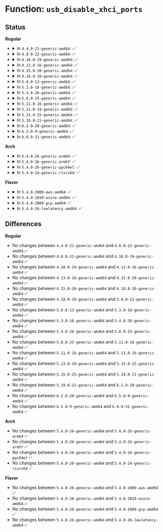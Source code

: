 # Function: <code>usb_disable_xhci_ports</code>

## Status
<b>Regular</b>
<ul>
<li>
<details>
<summary>In <code>4.4.0-21-generic-amd64</code>: ✅</summary>

```c
void usb_disable_xhci_ports(struct pci_dev * xhci_pdev)
```

```json
{
  "name": "usb_disable_xhci_ports",
  "collision_type": "Unique Global",
  "inline_type": "No",
  "funcs": [
    {
      "addr": 18446744071585334176,
      "name": "usb_disable_xhci_ports",
      "external": true,
      "loc": "drivers/usb/host/pci-quirks.c:952",
      "file": "drivers/usb/host/pci-quirks.c",
      "inline": "seen, unknown",
      "caller_inline": [],
      "caller_func": [
        "drivers/usb/host/xhci.c:xhci_shutdown"
      ]
    }
  ],
  "symbols": [
    {
      "addr": 18446744071585334176,
      "name": "usb_disable_xhci_ports",
      "section": ".text",
      "bind": "STB_GLOBAL",
      "size": 54
    }
  ]
}
```
</details>
</li>
<li>
<details>
<summary>In <code>4.8.0-22-generic-amd64</code>: ✅</summary>

```c
void usb_disable_xhci_ports(struct pci_dev * xhci_pdev)
```

```json
{
  "name": "usb_disable_xhci_ports",
  "collision_type": "Unique Global",
  "inline_type": "No",
  "funcs": [
    {
      "addr": 18446744071585730560,
      "name": "usb_disable_xhci_ports",
      "external": true,
      "loc": "drivers/usb/host/pci-quirks.c:952",
      "file": "drivers/usb/host/pci-quirks.c",
      "inline": "seen, unknown",
      "caller_inline": [],
      "caller_func": [
        "drivers/usb/host/xhci.c:xhci_shutdown"
      ]
    }
  ],
  "symbols": [
    {
      "addr": 18446744071585730560,
      "name": "usb_disable_xhci_ports",
      "section": ".text",
      "bind": "STB_GLOBAL",
      "size": 54
    }
  ]
}
```
</details>
</li>
<li>
<details>
<summary>In <code>4.10.0-19-generic-amd64</code>: ✅</summary>

```c
void usb_disable_xhci_ports(struct pci_dev * xhci_pdev)
```

```json
{
  "name": "usb_disable_xhci_ports",
  "collision_type": "Unique Global",
  "inline_type": "No",
  "funcs": [
    {
      "addr": 18446744071585919152,
      "name": "usb_disable_xhci_ports",
      "external": true,
      "loc": "drivers/usb/host/pci-quirks.c:951",
      "file": "drivers/usb/host/pci-quirks.c",
      "inline": "seen, unknown",
      "caller_inline": [],
      "caller_func": [
        "drivers/usb/host/xhci.c:xhci_shutdown"
      ]
    }
  ],
  "symbols": [
    {
      "addr": 18446744071585919152,
      "name": "usb_disable_xhci_ports",
      "section": ".text",
      "bind": "STB_GLOBAL",
      "size": 54
    }
  ]
}
```
</details>
</li>
<li>
<details>
<summary>In <code>4.13.0-16-generic-amd64</code>: ✅</summary>

```c
void usb_disable_xhci_ports(struct pci_dev * xhci_pdev)
```

```json
{
  "name": "usb_disable_xhci_ports",
  "collision_type": "Unique Global",
  "inline_type": "No",
  "funcs": [
    {
      "addr": 18446744071586003312,
      "name": "usb_disable_xhci_ports",
      "external": true,
      "loc": "drivers/usb/host/pci-quirks.c:1013",
      "file": "drivers/usb/host/pci-quirks.c",
      "inline": "seen, unknown",
      "caller_inline": [],
      "caller_func": [
        "drivers/usb/host/xhci.c:xhci_shutdown"
      ]
    }
  ],
  "symbols": [
    {
      "addr": 18446744071586003312,
      "name": "usb_disable_xhci_ports",
      "section": ".text",
      "bind": "STB_GLOBAL",
      "size": 43
    }
  ]
}
```
</details>
</li>
<li>
<details>
<summary>In <code>4.15.0-20-generic-amd64</code>: ✅</summary>

```c
void usb_disable_xhci_ports(struct pci_dev * xhci_pdev)
```

```json
{
  "name": "usb_disable_xhci_ports",
  "collision_type": "Unique Global",
  "inline_type": "No",
  "funcs": [
    {
      "addr": 18446744071586447456,
      "name": "usb_disable_xhci_ports",
      "external": true,
      "loc": "drivers/usb/host/pci-quirks.c:1014",
      "file": "drivers/usb/host/pci-quirks.c",
      "inline": "seen, unknown",
      "caller_inline": [],
      "caller_func": [
        "drivers/usb/host/xhci.c:xhci_shutdown"
      ]
    }
  ],
  "symbols": [
    {
      "addr": 18446744071586447456,
      "name": "usb_disable_xhci_ports",
      "section": ".text",
      "bind": "STB_GLOBAL",
      "size": 43
    }
  ]
}
```
</details>
</li>
<li>
<details>
<summary>In <code>4.18.0-10-generic-amd64</code>: ✅</summary>

```c
void usb_disable_xhci_ports(struct pci_dev * xhci_pdev)
```

```json
{
  "name": "usb_disable_xhci_ports",
  "collision_type": "Unique Global",
  "inline_type": "No",
  "funcs": [
    {
      "addr": 18446744071586712096,
      "name": "usb_disable_xhci_ports",
      "external": true,
      "loc": "drivers/usb/host/pci-quirks.c:1123",
      "file": "drivers/usb/host/pci-quirks.c",
      "inline": "seen, unknown",
      "caller_inline": [],
      "caller_func": [
        "drivers/usb/host/xhci.c:xhci_shutdown"
      ]
    }
  ],
  "symbols": [
    {
      "addr": 18446744071586712096,
      "name": "usb_disable_xhci_ports",
      "section": ".text",
      "bind": "STB_GLOBAL",
      "size": 43
    }
  ]
}
```
</details>
</li>
<li>
<details>
<summary>In <code>5.0.0-13-generic-amd64</code>: ✅</summary>

```c
void usb_disable_xhci_ports(struct pci_dev * xhci_pdev)
```

```json
{
  "name": "usb_disable_xhci_ports",
  "collision_type": "Unique Global",
  "inline_type": "No",
  "funcs": [
    {
      "addr": 18446744071586869824,
      "name": "usb_disable_xhci_ports",
      "external": true,
      "loc": "drivers/usb/host/pci-quirks.c:1117",
      "file": "drivers/usb/host/pci-quirks.c",
      "inline": "seen, unknown",
      "caller_inline": [],
      "caller_func": [
        "drivers/usb/host/xhci.c:xhci_shutdown"
      ]
    }
  ],
  "symbols": [
    {
      "addr": 18446744071586869824,
      "name": "usb_disable_xhci_ports",
      "section": ".text",
      "bind": "STB_GLOBAL",
      "size": 43
    }
  ]
}
```
</details>
</li>
<li>
<details>
<summary>In <code>5.3.0-18-generic-amd64</code>: ✅</summary>

```c
void usb_disable_xhci_ports(struct pci_dev * xhci_pdev)
```

```json
{
  "name": "usb_disable_xhci_ports",
  "collision_type": "Unique Global",
  "inline_type": "No",
  "funcs": [
    {
      "addr": 18446744071587128400,
      "name": "usb_disable_xhci_ports",
      "external": true,
      "loc": "drivers/usb/host/pci-quirks.c:1126",
      "file": "drivers/usb/host/pci-quirks.c",
      "inline": "seen, unknown",
      "caller_inline": [],
      "caller_func": [
        "drivers/usb/host/xhci.c:xhci_shutdown"
      ]
    }
  ],
  "symbols": [
    {
      "addr": 18446744071587128400,
      "name": "usb_disable_xhci_ports",
      "section": ".text",
      "bind": "STB_GLOBAL",
      "size": 45
    }
  ]
}
```
</details>
</li>
<li>
<details>
<summary>In <code>5.4.0-26-generic-amd64</code>: ✅</summary>

```c
void usb_disable_xhci_ports(struct pci_dev * xhci_pdev)
```

```json
{
  "name": "usb_disable_xhci_ports",
  "collision_type": "Unique Global",
  "inline_type": "No",
  "funcs": [
    {
      "addr": 18446744071587328784,
      "name": "usb_disable_xhci_ports",
      "external": true,
      "loc": "drivers/usb/host/pci-quirks.c:1126",
      "file": "drivers/usb/host/pci-quirks.c",
      "inline": "seen, unknown",
      "caller_inline": [],
      "caller_func": [
        "drivers/usb/host/xhci.c:xhci_shutdown"
      ]
    }
  ],
  "symbols": [
    {
      "addr": 18446744071587328784,
      "name": "usb_disable_xhci_ports",
      "section": ".text",
      "bind": "STB_GLOBAL",
      "size": 45
    }
  ]
}
```
</details>
</li>
<li>
<details>
<summary>In <code>5.8.0-25-generic-amd64</code>: ✅</summary>

```c
void usb_disable_xhci_ports(struct pci_dev * xhci_pdev)
```

```json
{
  "name": "usb_disable_xhci_ports",
  "collision_type": "Unique Global",
  "inline_type": "No",
  "funcs": [
    {
      "addr": 18446744071588184976,
      "name": "usb_disable_xhci_ports",
      "external": true,
      "loc": "drivers/usb/host/pci-quirks.c:1129",
      "file": "drivers/usb/host/pci-quirks.c",
      "inline": "seen, unknown",
      "caller_inline": [],
      "caller_func": [
        "drivers/usb/host/xhci.c:xhci_shutdown"
      ]
    }
  ],
  "symbols": [
    {
      "addr": 18446744071588184976,
      "name": "usb_disable_xhci_ports",
      "section": ".text",
      "bind": "STB_GLOBAL",
      "size": 47
    }
  ]
}
```
</details>
</li>
<li>
<details>
<summary>In <code>5.11.0-16-generic-amd64</code>: ✅</summary>

```c
void usb_disable_xhci_ports(struct pci_dev * xhci_pdev)
```

```json
{
  "name": "usb_disable_xhci_ports",
  "collision_type": "Unique Global",
  "inline_type": "No",
  "funcs": [
    {
      "addr": 18446744071588221808,
      "name": "usb_disable_xhci_ports",
      "external": true,
      "loc": "drivers/usb/host/pci-quirks.c:1124",
      "file": "drivers/usb/host/pci-quirks.c",
      "inline": "seen, unknown",
      "caller_inline": [],
      "caller_func": [
        "drivers/usb/host/xhci.c:xhci_shutdown"
      ]
    }
  ],
  "symbols": [
    {
      "addr": 18446744071588221808,
      "name": "usb_disable_xhci_ports",
      "section": ".text",
      "bind": "STB_GLOBAL",
      "size": 47
    }
  ]
}
```
</details>
</li>
<li>
<details>
<summary>In <code>5.13.0-19-generic-amd64</code>: ✅</summary>

```c
void usb_disable_xhci_ports(struct pci_dev * xhci_pdev)
```

```json
{
  "name": "usb_disable_xhci_ports",
  "collision_type": "Unique Global",
  "inline_type": "No",
  "funcs": [
    {
      "addr": 18446744071588105072,
      "name": "usb_disable_xhci_ports",
      "external": true,
      "loc": "drivers/usb/host/pci-quirks.c:1124",
      "file": "drivers/usb/host/pci-quirks.c",
      "inline": "seen, unknown",
      "caller_inline": [],
      "caller_func": [
        "drivers/usb/host/xhci.c:xhci_shutdown"
      ]
    }
  ],
  "symbols": [
    {
      "addr": 18446744071588105072,
      "name": "usb_disable_xhci_ports",
      "section": ".text",
      "bind": "STB_GLOBAL",
      "size": 47
    }
  ]
}
```
</details>
</li>
<li>
<details>
<summary>In <code>5.15.0-25-generic-amd64</code>: ✅</summary>

```c
void usb_disable_xhci_ports(struct pci_dev * xhci_pdev)
```

```json
{
  "name": "usb_disable_xhci_ports",
  "collision_type": "Unique Global",
  "inline_type": "No",
  "funcs": [
    {
      "addr": 18446744071588738112,
      "name": "usb_disable_xhci_ports",
      "external": true,
      "loc": "drivers/usb/host/pci-quirks.c:1124",
      "file": "drivers/usb/host/pci-quirks.c",
      "inline": "seen, unknown",
      "caller_inline": [],
      "caller_func": [
        "drivers/usb/host/xhci.c:xhci_shutdown"
      ]
    }
  ],
  "symbols": [
    {
      "addr": 18446744071588738112,
      "name": "usb_disable_xhci_ports",
      "section": ".text",
      "bind": "STB_GLOBAL",
      "size": 47
    }
  ]
}
```
</details>
</li>
<li>
<details>
<summary>In <code>5.19.0-21-generic-amd64</code>: ✅</summary>

```c
void usb_disable_xhci_ports(struct pci_dev * xhci_pdev)
```

```json
{
  "name": "usb_disable_xhci_ports",
  "collision_type": "Unique Global",
  "inline_type": "No",
  "funcs": [
    {
      "addr": 18446744071590156560,
      "name": "usb_disable_xhci_ports",
      "external": true,
      "loc": "drivers/usb/host/pci-quirks.c:1124",
      "file": "drivers/usb/host/pci-quirks.c",
      "inline": "seen, unknown",
      "caller_inline": [],
      "caller_func": [
        "drivers/usb/host/xhci.c:xhci_shutdown"
      ]
    }
  ],
  "symbols": [
    {
      "addr": 18446744071590156560,
      "name": "usb_disable_xhci_ports",
      "section": ".text",
      "bind": "STB_GLOBAL",
      "size": 58
    }
  ]
}
```
</details>
</li>
<li>
<details>
<summary>In <code>6.2.0-20-generic-amd64</code>: ✅</summary>

```c
void usb_disable_xhci_ports(struct pci_dev * xhci_pdev)
```

```json
{
  "name": "usb_disable_xhci_ports",
  "collision_type": "Unique Global",
  "inline_type": "No",
  "funcs": [
    {
      "addr": 18446744071591771520,
      "name": "usb_disable_xhci_ports",
      "external": true,
      "loc": "drivers/usb/host/pci-quirks.c:1124",
      "file": "drivers/usb/host/pci-quirks.c",
      "inline": "seen, unknown",
      "caller_inline": [],
      "caller_func": [
        "drivers/usb/host/xhci.c:xhci_shutdown"
      ]
    }
  ],
  "symbols": [
    {
      "addr": 18446744071591771520,
      "name": "usb_disable_xhci_ports",
      "section": ".text",
      "bind": "STB_GLOBAL",
      "size": 58
    }
  ]
}
```
</details>
</li>
<li>
<details>
<summary>In <code>6.5.0-9-generic-amd64</code>: ✅</summary>

```c
void usb_disable_xhci_ports(struct pci_dev * xhci_pdev)
```

```json
{
  "name": "usb_disable_xhci_ports",
  "collision_type": "Unique Global",
  "inline_type": "No",
  "funcs": [
    {
      "addr": 18446744071592194672,
      "name": "usb_disable_xhci_ports",
      "external": true,
      "loc": "drivers/usb/host/pci-quirks.c:1122",
      "file": "drivers/usb/host/pci-quirks.c",
      "inline": "seen, unknown",
      "caller_inline": [],
      "caller_func": [
        "drivers/usb/host/xhci.c:xhci_shutdown"
      ]
    }
  ],
  "symbols": [
    {
      "addr": 18446744071592194672,
      "name": "usb_disable_xhci_ports",
      "section": ".text",
      "bind": "STB_GLOBAL",
      "size": 58
    }
  ]
}
```
</details>
</li>
<li>
<details>
<summary>In <code>6.8.0-31-generic-amd64</code>: ✅</summary>

```c
void usb_disable_xhci_ports(struct pci_dev * xhci_pdev)
```

```json
{
  "name": "usb_disable_xhci_ports",
  "collision_type": "Unique Global",
  "inline_type": "No",
  "funcs": [
    {
      "addr": 18446744071592935392,
      "name": "usb_disable_xhci_ports",
      "external": true,
      "loc": "drivers/usb/host/pci-quirks.c:1134",
      "file": "drivers/usb/host/pci-quirks.c",
      "inline": "seen, unknown",
      "caller_inline": [],
      "caller_func": [
        "drivers/usb/host/xhci.c:xhci_shutdown"
      ]
    }
  ],
  "symbols": [
    {
      "addr": 18446744071592935392,
      "name": "usb_disable_xhci_ports",
      "section": ".text",
      "bind": "STB_GLOBAL",
      "size": 58
    }
  ]
}
```
</details>
</li>
</ul>
<b>Arch</b>
<ul>
<li>
<details>
<summary>In <code>5.4.0-26-generic-arm64</code>: ✅</summary>

```c
void usb_disable_xhci_ports(struct pci_dev * xhci_pdev)
```

```json
{
  "name": "usb_disable_xhci_ports",
  "collision_type": "Unique Global",
  "inline_type": "No",
  "funcs": [
    {
      "addr": 18446603336500443904,
      "name": "usb_disable_xhci_ports",
      "external": true,
      "loc": "drivers/usb/host/pci-quirks.c:1126",
      "file": "drivers/usb/host/pci-quirks.c",
      "inline": "seen, unknown",
      "caller_inline": [],
      "caller_func": [
        "drivers/usb/host/xhci.c:xhci_shutdown"
      ]
    }
  ],
  "symbols": [
    {
      "addr": 18446603336500443904,
      "name": "usb_disable_xhci_ports",
      "section": ".text",
      "bind": "STB_GLOBAL",
      "size": 68
    }
  ]
}
```
</details>
</li>
<li>
<details>
<summary>In <code>5.4.0-26-generic-armhf</code>: ✅</summary>

```c
void usb_disable_xhci_ports(struct pci_dev * xhci_pdev)
```

```json
{
  "name": "usb_disable_xhci_ports",
  "collision_type": "Unique Global",
  "inline_type": "No",
  "funcs": [
    {
      "addr": 3232900616,
      "name": "usb_disable_xhci_ports",
      "external": true,
      "loc": "drivers/usb/host/pci-quirks.c:1126",
      "file": "drivers/usb/host/pci-quirks.c",
      "inline": "seen, unknown",
      "caller_inline": [],
      "caller_func": [
        "drivers/usb/host/xhci.c:xhci_shutdown"
      ]
    }
  ],
  "symbols": [
    {
      "addr": 3232900616,
      "name": "usb_disable_xhci_ports",
      "section": ".text",
      "bind": "STB_GLOBAL",
      "size": 56
    }
  ]
}
```
</details>
</li>
<li>
<details>
<summary>In <code>5.4.0-26-generic-ppc64el</code>: ✅</summary>

```c
void usb_disable_xhci_ports(struct pci_dev * xhci_pdev)
```

```json
{
  "name": "usb_disable_xhci_ports",
  "collision_type": "Unique Global",
  "inline_type": "No",
  "funcs": [
    {
      "addr": 13835058055293796656,
      "name": "usb_disable_xhci_ports",
      "external": true,
      "loc": "drivers/usb/host/pci-quirks.c:1126",
      "file": "drivers/usb/host/pci-quirks.c",
      "inline": "seen, unknown",
      "caller_inline": [],
      "caller_func": [
        "drivers/usb/host/xhci.c:xhci_shutdown"
      ]
    }
  ],
  "symbols": [
    {
      "addr": 13835058055293796656,
      "name": "usb_disable_xhci_ports",
      "section": ".text",
      "bind": "STB_GLOBAL",
      "size": 92
    }
  ]
}
```
</details>
</li>
<li>
<details>
<summary>In <code>5.4.0-24-generic-riscv64</code>: ✅</summary>

```c
void usb_disable_xhci_ports(struct pci_dev * xhci_pdev)
```

```json
{
  "name": "usb_disable_xhci_ports",
  "collision_type": "Unique Global",
  "inline_type": "No",
  "funcs": [
    {
      "addr": 18446743936277335124,
      "name": "usb_disable_xhci_ports",
      "external": true,
      "loc": "drivers/usb/host/pci-quirks.c:1126",
      "file": "drivers/usb/host/pci-quirks.c",
      "inline": "seen, unknown",
      "caller_inline": [],
      "caller_func": [
        "drivers/usb/host/xhci.c:xhci_shutdown"
      ]
    }
  ],
  "symbols": [
    {
      "addr": 18446743936277335124,
      "name": "usb_disable_xhci_ports",
      "section": ".text",
      "bind": "STB_GLOBAL",
      "size": 64
    }
  ]
}
```
</details>
</li>
</ul>
<b>Flavor</b>
<ul>
<li>
<details>
<summary>In <code>5.4.0-1009-aws-amd64</code>: ✅</summary>

```c
void usb_disable_xhci_ports(struct pci_dev * xhci_pdev)
```

```json
{
  "name": "usb_disable_xhci_ports",
  "collision_type": "Unique Global",
  "inline_type": "No",
  "funcs": [
    {
      "addr": 18446744071587034864,
      "name": "usb_disable_xhci_ports",
      "external": true,
      "loc": "drivers/usb/host/pci-quirks.c:1126",
      "file": "drivers/usb/host/pci-quirks.c",
      "inline": "seen, unknown",
      "caller_inline": [],
      "caller_func": [
        "drivers/usb/host/xhci.c:xhci_shutdown"
      ]
    }
  ],
  "symbols": [
    {
      "addr": 18446744071587034864,
      "name": "usb_disable_xhci_ports",
      "section": ".text",
      "bind": "STB_GLOBAL",
      "size": 45
    }
  ]
}
```
</details>
</li>
<li>
<details>
<summary>In <code>5.4.0-1010-azure-amd64</code>: ✅</summary>

```c
void usb_disable_xhci_ports(struct pci_dev * xhci_pdev)
```

```json
{
  "name": "usb_disable_xhci_ports",
  "collision_type": "Unique Global",
  "inline_type": "No",
  "funcs": [
    {
      "addr": 18446744071586895392,
      "name": "usb_disable_xhci_ports",
      "external": true,
      "loc": "drivers/usb/host/pci-quirks.c:1126",
      "file": "drivers/usb/host/pci-quirks.c",
      "inline": "seen, unknown",
      "caller_inline": [],
      "caller_func": [
        "drivers/usb/host/xhci.c:xhci_shutdown"
      ]
    }
  ],
  "symbols": [
    {
      "addr": 18446744071586895392,
      "name": "usb_disable_xhci_ports",
      "section": ".text",
      "bind": "STB_GLOBAL",
      "size": 45
    }
  ]
}
```
</details>
</li>
<li>
<details>
<summary>In <code>5.4.0-1009-gcp-amd64</code>: ✅</summary>

```c
void usb_disable_xhci_ports(struct pci_dev * xhci_pdev)
```

```json
{
  "name": "usb_disable_xhci_ports",
  "collision_type": "Unique Global",
  "inline_type": "No",
  "funcs": [
    {
      "addr": 18446744071587283344,
      "name": "usb_disable_xhci_ports",
      "external": true,
      "loc": "drivers/usb/host/pci-quirks.c:1126",
      "file": "drivers/usb/host/pci-quirks.c",
      "inline": "seen, unknown",
      "caller_inline": [],
      "caller_func": [
        "drivers/usb/host/xhci.c:xhci_shutdown"
      ]
    }
  ],
  "symbols": [
    {
      "addr": 18446744071587283344,
      "name": "usb_disable_xhci_ports",
      "section": ".text",
      "bind": "STB_GLOBAL",
      "size": 45
    }
  ]
}
```
</details>
</li>
<li>
<details>
<summary>In <code>5.4.0-26-lowlatency-amd64</code>: ✅</summary>

```c
void usb_disable_xhci_ports(struct pci_dev * xhci_pdev)
```

```json
{
  "name": "usb_disable_xhci_ports",
  "collision_type": "Unique Global",
  "inline_type": "No",
  "funcs": [
    {
      "addr": 18446744071587390112,
      "name": "usb_disable_xhci_ports",
      "external": true,
      "loc": "drivers/usb/host/pci-quirks.c:1126",
      "file": "drivers/usb/host/pci-quirks.c",
      "inline": "seen, unknown",
      "caller_inline": [],
      "caller_func": [
        "drivers/usb/host/xhci.c:xhci_shutdown"
      ]
    }
  ],
  "symbols": [
    {
      "addr": 18446744071587390112,
      "name": "usb_disable_xhci_ports",
      "section": ".text",
      "bind": "STB_GLOBAL",
      "size": 45
    }
  ]
}
```
</details>
</li>
</ul>

## Differences
<b>Regular</b>
<ul>
<li>
No changes between <code>4.4.0-21-generic-amd64</code> and <code>4.8.0-22-generic-amd64</code> ✅
</li>
<li>
No changes between <code>4.8.0-22-generic-amd64</code> and <code>4.10.0-19-generic-amd64</code> ✅
</li>
<li>
No changes between <code>4.10.0-19-generic-amd64</code> and <code>4.13.0-16-generic-amd64</code> ✅
</li>
<li>
No changes between <code>4.13.0-16-generic-amd64</code> and <code>4.15.0-20-generic-amd64</code> ✅
</li>
<li>
No changes between <code>4.15.0-20-generic-amd64</code> and <code>4.18.0-10-generic-amd64</code> ✅
</li>
<li>
No changes between <code>4.18.0-10-generic-amd64</code> and <code>5.0.0-13-generic-amd64</code> ✅
</li>
<li>
No changes between <code>5.0.0-13-generic-amd64</code> and <code>5.3.0-18-generic-amd64</code> ✅
</li>
<li>
No changes between <code>5.3.0-18-generic-amd64</code> and <code>5.4.0-26-generic-amd64</code> ✅
</li>
<li>
No changes between <code>5.4.0-26-generic-amd64</code> and <code>5.8.0-25-generic-amd64</code> ✅
</li>
<li>
No changes between <code>5.8.0-25-generic-amd64</code> and <code>5.11.0-16-generic-amd64</code> ✅
</li>
<li>
No changes between <code>5.11.0-16-generic-amd64</code> and <code>5.13.0-19-generic-amd64</code> ✅
</li>
<li>
No changes between <code>5.13.0-19-generic-amd64</code> and <code>5.15.0-25-generic-amd64</code> ✅
</li>
<li>
No changes between <code>5.15.0-25-generic-amd64</code> and <code>5.19.0-21-generic-amd64</code> ✅
</li>
<li>
No changes between <code>5.19.0-21-generic-amd64</code> and <code>6.2.0-20-generic-amd64</code> ✅
</li>
<li>
No changes between <code>6.2.0-20-generic-amd64</code> and <code>6.5.0-9-generic-amd64</code> ✅
</li>
<li>
No changes between <code>6.5.0-9-generic-amd64</code> and <code>6.8.0-31-generic-amd64</code> ✅
</li>
</ul>
<b>Arch</b>
<ul>
<li>
No changes between <code>5.4.0-26-generic-amd64</code> and <code>5.4.0-26-generic-arm64</code> ✅
</li>
<li>
No changes between <code>5.4.0-26-generic-amd64</code> and <code>5.4.0-26-generic-armhf</code> ✅
</li>
<li>
No changes between <code>5.4.0-26-generic-amd64</code> and <code>5.4.0-26-generic-ppc64el</code> ✅
</li>
<li>
No changes between <code>5.4.0-26-generic-amd64</code> and <code>5.4.0-24-generic-riscv64</code> ✅
</li>
</ul>
<b>Flavor</b>
<ul>
<li>
No changes between <code>5.4.0-26-generic-amd64</code> and <code>5.4.0-1009-aws-amd64</code> ✅
</li>
<li>
No changes between <code>5.4.0-26-generic-amd64</code> and <code>5.4.0-1010-azure-amd64</code> ✅
</li>
<li>
No changes between <code>5.4.0-26-generic-amd64</code> and <code>5.4.0-1009-gcp-amd64</code> ✅
</li>
<li>
No changes between <code>5.4.0-26-generic-amd64</code> and <code>5.4.0-26-lowlatency-amd64</code> ✅
</li>
</ul>
